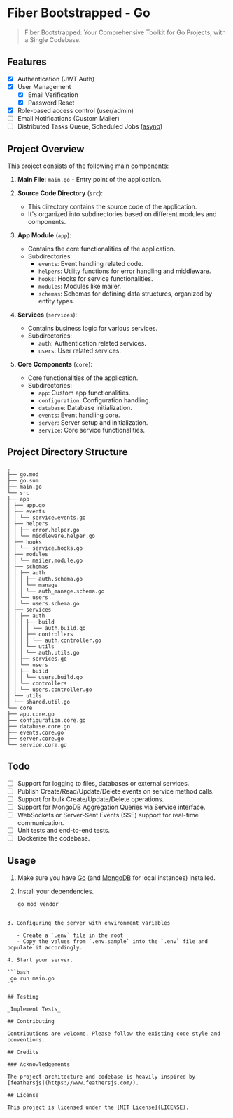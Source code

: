 # Fiber Bootstrapped - Go

> Fiber Bootstrapped: Your Comprehensive Toolkit for Go Projects, with a Single Codebase.

## Features

- [x] Authentication (JWT Auth)
- [x] User Management
  - [x] Email Verification
  - [x] Password Reset
- [x] Role-based access control (user/admin)
- [ ] Email Notifications (Custom Mailer)
- [ ] Distributed Tasks Queue, Scheduled Jobs ([asynq](https://github.com/hibiken/asynq))

## Project Overview

This project consists of the following main components:

1. **Main File**: `main.go` - Entry point of the application.

2. **Source Code Directory** (`src`):

   - This directory contains the source code of the application.
   - It's organized into subdirectories based on different modules and components.

3. **App Module** (`app`):

   - Contains the core functionalities of the application.
   - Subdirectories:
     - `events`: Event handling related code.
     - `helpers`: Utility functions for error handling and middleware.
     - `hooks`: Hooks for service functionalities.
     - `modules`: Modules like mailer.
     - `schemas`: Schemas for defining data structures, organized by entity types.

4. **Services** (`services`):

   - Contains business logic for various services.
   - Subdirectories:
     - `auth`: Authentication related services.
     - `users`: User related services.

5. **Core Components** (`core`):
   - Core functionalities of the application.
   - Subdirectories:
     - `app`: Custom app functionalities.
     - `configuration`: Configuration handling.
     - `database`: Database initialization.
     - `events`: Event handling core.
     - `server`: Server setup and initialization.
     - `service`: Core service functionalities.

## Project Directory Structure

```
.
├── go.mod
├── go.sum
├── main.go
└── src
├── app
│ ├── app.go
│ ├── events
│ │ └── service.events.go
│ ├── helpers
│ │ ├── error.helper.go
│ │ └── middleware.helper.go
│ ├── hooks
│ │ └── service.hooks.go
│ ├── modules
│ │ └── mailer.module.go
│ ├── schemas
│ │ ├── auth
│ │ │ ├── auth.schema.go
│ │ │ └── manage
│ │ │ └── auth_manage.schema.go
│ │ └── users
│ │ └── users.schema.go
│ ├── services
│ │ ├── auth
│ │ │ ├── build
│ │ │ │ └── auth.build.go
│ │ │ ├── controllers
│ │ │ │ └── auth.controller.go
│ │ │ └── utils
│ │ │ └── auth.utils.go
│ │ ├── services.go
│ │ └── users
│ │ ├── build
│ │ │ └── users.build.go
│ │ └── controllers
│ │ └── users.controller.go
│ └── utils
│ └── shared.util.go
└── core
├── app.core.go
├── configuration.core.go
├── database.core.go
├── events.core.go
├── server.core.go
└── service.core.go
```

## Todo

- [ ] Support for logging to files, databases or external services.
- [ ] Publish Create/Read/Update/Delete events on service method calls.
- [ ] Support for bulk Create/Update/Delete operations.
- [ ] Support for MongoDB Aggregation Queries via Service interface.
- [ ] WebSockets or Server-Sent Events (SSE) support for real-time communication.
- [ ] Unit tests and end-to-end tests.
- [ ] Dockerize the codebase.

## Usage

1. Make sure you have [Go](https://go.dev/) (and [MongoDB](https://www.mongodb.com/) for local instances) installed.

2. Install your dependencies.

   ```bash
   go mod vendor
````

3. Configuring the server with environment variables

   - Create a `.env` file in the root
   - Copy the values from `.env.sample` into the `.env` file and populate it accordingly.

4. Start your server.

```bash
 go run main.go
```

## Testing

_Implement Tests_

## Contributing

Contributions are welcome. Please follow the existing code style and conventions.

## Credits

### Acknowledgements

The project architecture and codebase is heavily inspired by [feathersjs](https://www.feathersjs.com/).

## License

This project is licensed under the [MIT License](LICENSE).
